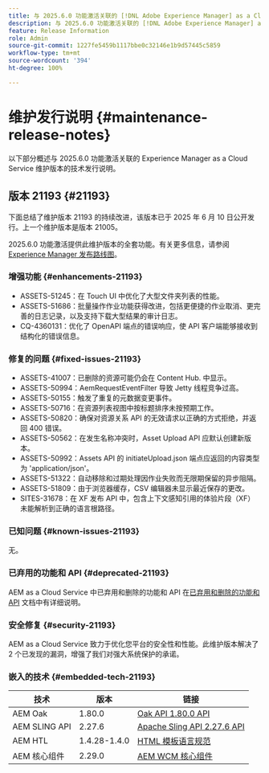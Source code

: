 ```yaml
---
title: 与 2025.6.0 功能激活关联的 [!DNL Adobe Experience Manager] as a Cloud Service 的维护发行说明。
description: 与 2025.6.0 功能激活关联的 [!DNL Adobe Experience Manager] as a Cloud Service 的维护发行说明。
feature: Release Information
role: Admin
source-git-commit: 1227fe5459b1117bbe0c32146e1b9d57445c5859
workflow-type: tm+mt
source-wordcount: '394'
ht-degree: 100%

---
```


# 维护发行说明 {#maintenance-release-notes}

以下部分概述与 2025.6.0 功能激活关联的 Experience Manager as a Cloud Service 维护版本的技术发行说明。

## 版本 21193 {#21193}

下面总结了维护版本 21193 的持续改进，该版本已于 2025 年 6 月 10 日公开发行。上一个维护版本是版本 21005。

2025.6.0 功能激活提供此维护版本的全套功能。有关更多信息，请参阅[ Experience Manager 发布路线图](https://experienceleague.adobe.com/zh-hans/docs/experience-manager-release-information/aem-release-updates/update-releases-roadmap)。

### 增强功能 {#enhancements-21193}

* ASSETS-51245：在 Touch UI 中优化了大型文件夹列表的性能。
* ASSETS-51686：批量操作作业功能获得改进，包括更便捷的作业取消、更完善的日志记录，以及支持下载大型结果的审计日志。
* CQ-4360131：优化了 OpenAPI 端点的错误响应，使 API 客户端能够接收到结构化的错误信息。

### 修复的问题 {#fixed-issues-21193}

* ASSETS-41007：已删除的资源可能仍会在 Content Hub. 中显示。
* ASSETS-50994：AemRequestEventFilter 导致 Jetty 线程竞争过高。
* ASSETS-50155：触发了重复的元数据变更事件。
* ASSETS-50716：在资源列表视图中按标题排序未按预期工作。
* ASSETS-50820：确保对资源关系 API 的无效请求以正确的方式拒绝，并返回 400 错误。
* ASSETS-50562：在发生名称冲突时，Asset Upload API 应默认创建新版本。
* ASSETS-50992：Assets API 的 initiateUpload.json 端点应返回的内容类型为 &#39;application/json&#39;。
* ASSETS-51322：自动移除和过期处理因作业失败而无限期保留的异步阻隔。
* ASSETS-51809：由于浏览器缓存，CSV 编辑器未显示最近保存的更改。
* SITES-31678：在 XF 发布 API 中，包含上下文感知引用的体验片段（XF）未能解析到正确的语言根路径。

### 已知问题 {#known-issues-21193}

无。

### 已弃用的功能和 API {#deprecated-21193}

AEM as a Cloud Service 中已弃用和删除的功能和 API 在[已弃用和删除的功能和 API](/help/release-notes/deprecated-removed-features.md) 文档中有详细说明。

### 安全修复 {#security-21193}

AEM as a Cloud Service 致力于优化您平台的安全性和性能。此维护版本解决了 2 个已发现的漏洞，增强了我们对强大系统保护的承诺。

### 嵌入的技术 {#embedded-tech-21193}

| 技术 | 版本 | 链接 |
|---|---|---|
| AEM Oak | 1.80.0 | [Oak API 1.80.0 API](https://www.javadoc.io/doc/org.apache.jackrabbit/oak-api/1.80.0/index.html) |
| AEM SLING API | 2.27.6 | [Apache Sling API 2.27.6 API](https://www.javadoc.io/doc/org.apache.sling/org.apache.sling.api/latest/index.html) |
| AEM HTL | 1.4.28-1.4.0 | [HTML 模板语言规范](https://github.com/adobe/htl-spec) |
| AEM 核心组件 | 2.29.0 | [AEM WCM 核心组件](https://github.com/adobe/aem-core-wcm-components) |
